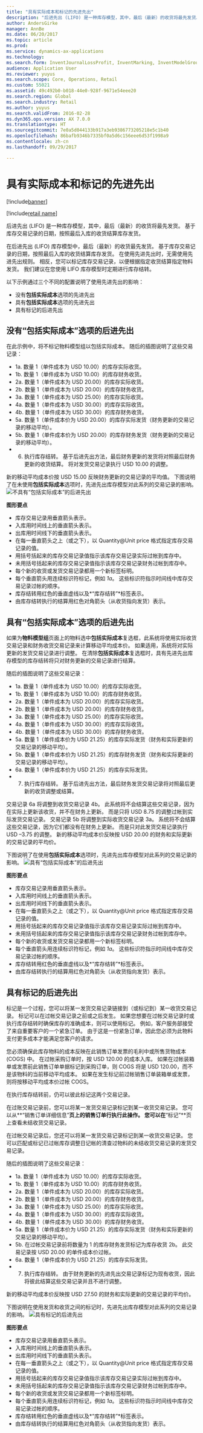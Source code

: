 ```yaml
---
title: "具有实际成本和标记的先进先出"
description: "后进先出 (LIFO) 是一种库存模型，其中，最后（最新）的收货将最先发货。 基于库存交易记录的日期，按照最后入库的收货结算库存发货。"
author: AndersGirke
manager: AnnBe
ms.date: 06/20/2017
ms.topic: article
ms.prod: 
ms.service: dynamics-ax-applications
ms.technology: 
ms.search.form: InventJournalLossProfit, InventMarking, InventModelGroup, SalesTable
audience: Application User
ms.reviewer: yuyus
ms.search.scope: Core, Operations, Retail
ms.custom: 55021
ms.assetid: 49c492b0-b018-44e0-928f-9671e54eee20
ms.search.region: Global
ms.search.industry: Retail
ms.author: yuyus
ms.search.validFrom: 2016-02-28
ms.dyn365.ops.version: AX 7.0.0
ms.translationtype: HT
ms.sourcegitcommit: 7e0a5d044133b917a3eb9386773205218e5c1b40
ms.openlocfilehash: 86bafb9346b7335bf0a5d6c156eee6d53f1998a9
ms.contentlocale: zh-cn
ms.lasthandoff: 09/29/2017

---
```


# <a name="lifo-with-physical-value-and-marking"></a>具有实际成本和标记的先进先出

[!include[banner](../includes/banner.md)]

[!include[retail name](../includes/retail-name.md)]


后进先出 (LIFO) 是一种库存模型，其中，最后（最新）的收货将最先发货。 基于库存交易记录的日期，按照最后入库的收货结算库存发货。 

在后进先出 (LIFO) 库存模型中，最后（最新）的收货最先发货。 基于库存交易记录的日期，按照最后入库的收货结算库存发货。 在使用先进先出时，无需使用先进先出规则。 相反，您可以标记库存交易记录，以便根据指定收货结算指定物料发货。 我们建议在您使用 LIFO 库存模型时定期进行库存结转。 

以下示例通过三个不同的配置说明了使用先进先出的影响：

-   没有**包括实际成本**选项的先进先出
-   具有**包括实际成本**选项的先进先出
-   具有标记的后进先出

## <a name="lifo-without-the-include-physical-value-option"></a>没有“包括实际成本”选项的后进先出
在此示例中，将不标记物料模型组以包括实际成本。 随后的插图说明了这些交易记录：

-   1a. 数量 1（单件成本为 USD 10.00）的库存实际收货。
-   1b. 数量 1（单件成本为 USD 10.00）的库存财务收货。
-   2a. 数量 1（单件成本为 USD 20.00）的库存实际收货。
-   2b. 数量 1（单件成本为 USD 20.00）的库存财务收货。
-   3a. 数量 1（单件成本为 USD 25.00）的库存实际收货。
-   4a. 数量 1（单件成本为 USD 30.00）的库存实际收货。
-   4b. 数量 1（单件成本为 USD 30.00）的库存财务收货。
-   5a. 数量 1（单件成本价为 USD 20.00）的库存实际发货（财务更新的交易记录的移动平均）。
-   5b. 数量 1（单件成本价为 USD 20.00）的库存财务发货（财务更新的交易记录的移动平均）。
-   6. 执行库存结转。 基于后进先出方法，最后财务更新的发货将对照最后财务更新的收货结算。 将对发货交易记录执行 USD 10.00 的调整。

新的移动平均成本价按 USD 15.00 反映财务更新的交易记录的平均值。 下图说明了在未使用**包括实际成本**选项时，先进先出库存模型对此系列的交易记录的影响。 ![不具有“包括实际成本”的后进先出](./media/lifowithoutincludephysicalvalue.gif) 

**图形要点**

-   库存交易记录用垂直箭头表示。
-   入库用时间线上的垂直箭头表示。
-   出库用时间线下的垂直箭头表示。
-   在每一垂直箭头之上（或之下），以 Quantity@Unit price 格式指定库存交易记录的值。
-   用括号括起来的库存交易记录值指示该库存交易记录实际过帐到库存中。
-   未用括号括起来的库存交易记录值指示该库存交易记录财务过帐到库存中。
-   每个新的收货或发货交易记录都用一个新标签标明。
-   每个垂直箭头用连续标识符标记，例如 *1a*。 这些标识符指示时间线中库存交易记录过帐的顺序。
-   库存结转用红色的垂直虚线以及*“库存结转”*标签表示。
-   由库存结转执行的结算用红色对角箭头（从收货指向发货）表示。

## <a name="lifo-with-the-include-physical-value-option"></a>具有“包括实际成本”选项的后进先出
如果为**物料模型组**页面上的物料选中**包括实际成本**复选框，此系统将使用实际收货交易记录和财务收货交易记录来计算移动平均成本价。 如果适用，系统将对实际更新的发货交易记录进行调整。 在清除**包括实际成本**复选框时，具有先进先出库存模型的库存结转将只对财务更新的交易记录进行结算。 

随后的插图说明了这些交易记录：

-   1a. 数量 1（单件成本为 USD 10.00）的库存实际收货。
-   1b. 数量 1（单件成本为 USD 10.00）的库存财务收货。
-   2a. 数量 1（单件成本为 USD 20.00）的库存实际收货。
-   2b. 数量 1（单件成本为 USD 20.00）的库存财务收货。
-   3a. 数量 1（单件成本为 USD 25.00）的库存实际收货。
-   4a. 数量 1（单件成本为 USD 30.00）的库存实际收货。
-   4b. 数量 1（单件成本为 USD 30.00）的库存财务收货。
-   5a. 数量 1（单件成本价为 USD 21.25）的库存实际发货（财务和实际更新的交易记录的移动平均）。
-   5b. 数量 1（单件成本价为 USD 21.25）的库存财务发货（财务和实际更新的交易记录的移动平均）。
-   6a. 数量 1（单件成本价为 USD 21.25）的库存实际发货。
-   7. 执行库存结转。 基于后进先出方法，最后财务发货交易记录将对照最后更新的收货调整或结算。

交易记录 6a 将调整到收货交易记录 4b。 此系统将不会结算这些交易记录，因为在实际上更新该收货，并不在财务上更新。 而是只将 USD 8.75 的调整过帐到实际发货交易记录。 交易记录 5b 将调整到实际收货交易记录 3a。 系统将不会结算这些交易记录，因为它们都没有在财务上更新。 而是只对此发货交易记录执行 USD –3.75 的调整。 新的移动平均成本价反映按 USD 20.00 的财务和实际更新的交易记录的平均价。 

下图说明了在使用**包括实际成本**选项时，先进先出库存模型对此系列的交易记录的影响。 ![具有“包括实际成本”的后进先出](./media/lifowithincludephysicalvalue.gif) 

**图形要点**

-   库存交易记录用垂直箭头表示。
-   入库用时间线上的垂直箭头表示。
-   出库用时间线下的垂直箭头表示。
-   在每一垂直箭头之上（或之下），以 Quantity@Unit price 格式指定库存交易记录的值。
-   用括号括起来的库存交易记录值指示该库存交易记录实际过帐到库存中。
-   未用括号括起来的库存交易记录值指示该库存交易记录财务过帐到库存中。
-   每个新的收货或发货交易记录都用一个新标签标明。
-   每个垂直箭头用连续标识符标记，例如 *1a*。 这些标识符指示时间线中库存交易记录过帐的顺序。
-   库存结转用红色的垂直虚线以及*“库存结转”*标签表示。
-   由库存结转执行的结算用红色对角箭头（从收货指向发货）表示。

## <a name="lifo-with-marking"></a>具有标记的后进先出
标记是一个过程，您可以将某一发货交易记录链接到（或标记到）某一收货交易记录。 标记可以在过帐交易记录之前或之后发生。 如果您想要在过帐交易记录时或执行库存结转时确保库存的准确成本，则可以使用标记。 例如，客户服务部接受了来自重要客户的一个紧急订单。 由于这是一份紧急订单，因此您必须为此物料支付更多成本才能满足您客户的请求。 

您必须确保此库存物料的成本反映在此销售订单发票的毛利中或所售货物成本 (COGS) 中。 在过帐采购订单时，按 USD 120.00 的成本入库。 如果在过帐装箱单或发票前此销售订单单据标记到采购订单，则 COGS 将是 USD 120.00，而不是该物料的当前移动平均成本。 如果在发生标记前过帐销售订单装箱单或发票，则将按移动平均成本价过帐 COGS。 

在执行库存结转前，仍可以彼此标记这两个交易记录。 

在过账交易记录前，您可以将某一发货交易记录标记到某一收货交易记录。 您可以从**“销售订单详细信息”**页上的销售订单行执行此操作。 您可以在**“标记”**页上查看未结收货交易记录。 

在过帐交易记录后，您还可以将某一发货交易记录标记到某一收货交易记录。 您可以匹配或标记已过帐库存调整日记帐的清查过物料的未结收货交易记录的发货交易记录。 

随后的插图说明了这些交易记录：

-   1a. 数量 1（单件成本为 USD 10.00）的库存实际收货。
-   1b. 数量 1（单件成本为 USD 10.00）的库存财务收货。
-   2a. 数量 1（单件成本为 USD 20.00）的库存实际收货。
-   2b. 数量 1（单件成本为 USD 20.00）的库存财务收货。
-   3a. 数量 1（单件成本为 USD 25.00）的库存实际收货。
-   4a. 数量 1（单件成本为 USD 30.00）的库存实际收货。
-   4b. 数量 1（单件成本为 USD 30.00）的库存财务收货。
-   5a. 数量 1（单件成本价为 USD 21.25）的库存实际发货（财务和实际更新的交易记录的移动平均）。
-   5b. 在过帐交易记录前将数量为 1 的库存财务发货标记为库存收货 2b。 此交易记录按 USD 20.00 的单件成本价过帐。
-   6a. 数量 1（单件成本价为 USD 21.25）的库存实际发货。
-   7. 执行库存结转。 由于财务更新的先进先出交易记录标记为现有收货，因此将彼此结算这些交易记录并且不进行调整。

新的移动平均成本价反映按 USD 27.50 的财务和实际更新的交易记录的平均价。 

下图说明在使用发货和收货之间的标记时，先进先出库存模型对此系列的交易记录的影响。 ![具有标记的后进先出](./media/lifowithmarking.gif) 

**图形要点**

-   库存交易记录用垂直箭头表示。
-   入库用时间线上的垂直箭头表示。
-   出库用时间线下的垂直箭头表示。
-   在每一垂直箭头之上（或之下），以 Quantity@Unit price 格式指定库存交易记录的值。
-   用括号括起来的库存交易记录值指示该库存交易记录实际过帐到库存中。
-   未用括号括起来的库存交易记录值指示该库存交易记录财务过帐到库存中。
-   每个新的收货或发货交易记录都用一个新标签标明。
-   每个垂直箭头用连续标识符标记，例如 *1a*。 这些标识符指示时间线中库存交易记录过帐的顺序。
-   库存结转用红色的垂直虚线以及*“库存结转”*标签表示。
-   由库存结转执行的结算用红色对角箭头（从收货指向发货）表示。






